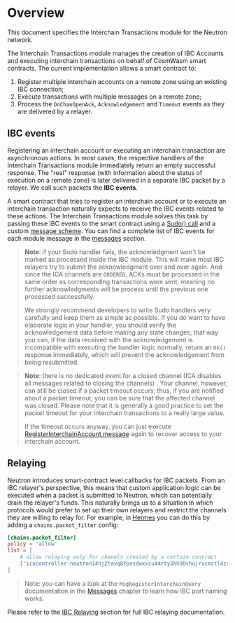 # Overview

This document specifies the Interchain Transactions module for the Neutron network.

The Interchain Transactions module manages the creation of IBC Accounts and executing interchain transactions on behalf
of CosmWasm smart contracts. The current implementation allows a smart contract to:

1. Register multiple interchain accounts on a remote zone using an existing IBC connection;
2. Execute transactions with multiple messages on a remote zone;
3. Process the `OnChanOpenAck`, `Acknowledgement` and `Timeout` events as they are delivered by a relayer.

## IBC events

Registering an interchain account or executing an interchain transaction are asynchronous actions. In most cases, the
respective handlers of the Interchain Transactions module immediately return an empty successful response. The "real"
response (with information about the status of execution on a remote zone) is later delivered in a separate IBC packet
by a relayer. We call such packets the **IBC events**.

A smart contract that tries to register an interchain account or to execute an interchain transaction naturally expects
to receive the IBC events related to these actions. The Interchain Transactions module solves this task by passing these
IBC events to the smart contract using
a [Sudo() call](https://github.com/CosmWasm/wasmd/blob/288609255ad92dfe5c54eae572fe7d6010e712eb/x/wasm/keeper/keeper.go#L453)
and a custom [message scheme](https://github.com/neutron-org/neutron/blob/v1.0.4/x/contractmanager/types/sudo.go). You can find a
complete list of IBC events for each module message in the [messages](./messages) section.

> **Note**: if your Sudo handler fails, the acknowledgment won't be marked as processed inside the IBC module. This will
> make most IBC relayers try to submit the acknowledgment over and over again. And since the ICA channels are `ORDERED`,
> ACKs must be processed in the same order as corresponding transactions were sent, meaning no further acknowledgments
> will be process until the previous one processed successfully.
>
> We strongly recommend developers to write Sudo handlers very carefully and keep them as simple as possible. If you do
> want to have elaborate logic in your handler, you should verify the acknowledgement data before making any state
> changes; that way you can, if the data received with the acknowledgement is incompatible with executing the handler
> logic normally, return an `Ok()` response immediately, which will prevent the acknowledgement from being resubmitted.

> **Note**: there is no dedicated event for a closed channel (ICA disables all messages related to closing the channels)
> . Your channel, however, can still be closed if a packet timeout occurs; thus, if you are notified about a packet
> timeout, you can be sure that the affected channel was closed. Please note that it is generally a good practice to set
> the packet timeout for your interchain transactions to a really large value.
>
>  If the timeout occurs anyway, you can just
> execute [RegisterInterchainAccount message]( /neutron/modules/interchain-txs/messages#msgregisterinterchainaccount) again to
> recover access to your interchain account.

## Relaying

Neutron introduces smart-contract level callbacks for IBC packets. From an IBC relayer's perspective, this means that
custom application logic can be executed when a packet is submitted to Neutron, which can potentially drain the
relayer's funds. This naturally brings us to a situation in which protocols would prefer to set up their own relayers
and restrict the channels they are willing to relay for. For example,
in [Hermes](https://github.com/informalsystems/ibc-rs) you can do this by adding a `chains.packet_filter` config:

```toml
[chains.packet_filter]
policy = 'allow'
list = [
    # allow relaying only for chanels created by a certain contract  
    ['icacontroller-neutron14hj2tavq8fpesdwxxcu44rty3hh90vhujrvcmstl4zr3txmfvw9s5c2epq*', '*'],
]
```

> Note: you can have a look at the `MsgRegisterInterchainQuery` documentation in the [Messages](messages.md) chapter
> to learn how IBC port naming works.

Please refer to the [IBC Relaying](../../../relaying/ibc-relayer.md) section for full IBC relaying documentation.
